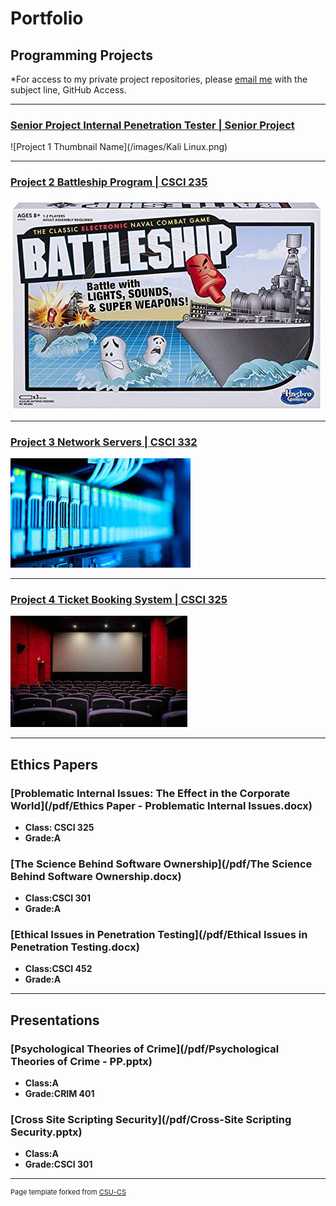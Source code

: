Portfolio
=========

Programming Projects
--------------------

*For access to my private project repositories, please [email me](mailto:mtpoor@csustudent.net?subject=GitHub%20Access) with the subject line, GitHub Access.

---
### [Senior Project Internal Penetration Tester | Senior Project](project1)

![Project 1 Thumbnail Name](/images/Kali Linux.png)

---
### [Project 2 Battleship Program | CSCI 235](project2)

![Project 2 Thumbnail Name](images/Battleship.jpg)

---
### [Project 3 Network Servers | CSCI 332](project3)

![Project 3 Thumbnail Name](images/Servers.jpg)

---
### [Project 4 Ticket Booking System | CSCI 325](project4)

![Project 4 Thumbnail Name](images/MovieTheatre.jpg)

---

Ethics Papers
-------------

### [Problematic Internal Issues: The Effect in the Corporate World](/pdf/Ethics Paper - Problematic Internal Issues.docx)

-   **Class: CSCI 325**  
-   **Grade:A**

### [The Science Behind Software Ownership](/pdf/The Science Behind Software Ownership.docx)

-   **Class:CSCI 301** 
-   **Grade:A**

### [Ethical Issues in Penetration Testing](/pdf/Ethical Issues in Penetration Testing.docx)

-   **Class:CSCI 452** 
-   **Grade:A**

---

Presentations
-------------

### [Psychological Theories of Crime](/pdf/Psychological Theories of Crime - PP.pptx)

- **Class:A** 
- **Grade:CRIM 401**


### [Cross Site Scripting Security](/pdf/Cross-Site Scripting Security.pptx)

- **Class:A** 
- **Grade:CSCI 301**

---

<p style="font-size:11px">Page template forked from <a href="https://github.com/csu-cs/csci-portfolio">CSU-CS</a></p>
<!-- Remove above link if you don't want to attributive -->
